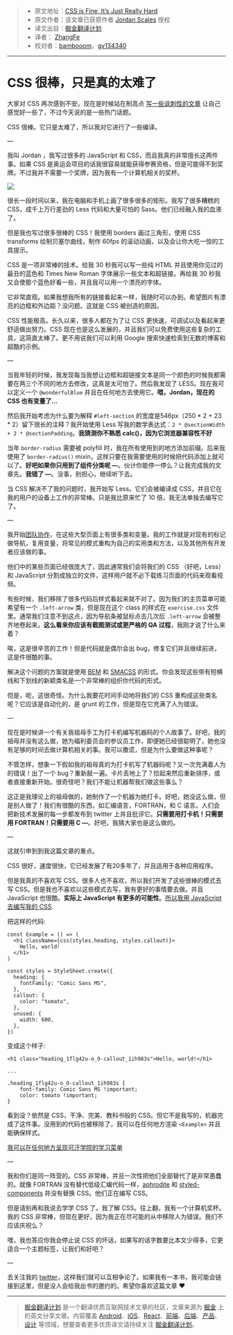 > * 原文地址：[CSS is Fine, It’s Just Really Hard](https://medium.com/@jdan/css-is-fine-its-just-really-hard-638da7a3dce0)
> * 原文作者：该文章已获原作者 [Jordan Scales](https://medium.com/@jdan) 授权
> * 译文出自：[掘金翻译计划](https://github.com/xitu/gold-miner)
> * 译者： [ZhangFe](https://github.com/ZhangFe)
> * 校对者：[bambooom](https://github.com/bambooom)，[gy134340](https://github.com/gy134340)

---

# CSS 很棒，只是真的太难了

大家对 CSS 再次感到不安。现在是时候站在制高点 [写一些讽刺性的文章](https://medium.com/friendship-dot-js) 让自己感觉好一些了，不过今天说的是一些热门话题。

CSS 很棒。它只是太难了，所以我对它进行了一些编译。

—

我叫 Jordan ，我写过很多的 JavaScript 和 CSS，而且我真的非常擅长这两件事。如果 CSS 是奥运会项目的话我很容易就能获得参赛资格，但是可能得不到奖牌。不过我并不需要一个奖牌，因为我有一个计算机相关的奖杯。

![](https://cdn-images-1.medium.com/max/1600/1*ioYNZ-FgsSpoos6b3iKblg.png)

很长一段时间以来，我在电脑和手机上画了很多很多的矩形。我写了很多糟糕的 CSS，成千上万行差劲的 Less 代码和大量可怕的 Sass。他们已经融入我的血液了。

但是我也写过很多很棒的 CSS！我使用 borders 画过三角形，使用 CSS transforms 绘制贝塞尔曲线，制作 60fps 的滚动动画，以及会让你大吃一惊的工具提示。

CSS 是一项非常棒的技术。给我 30 秒我可以写一些纯 HTML 并且使用你见过的最丑的蓝色和 Times New Roman 字体展示一些文本和超链接。再给我 30 秒我又会使那个蓝色好看一些，并且我可以用一个漂亮的字体。

它非常直观。如果我想我所有的链接看起来一样，我随时可以办到。希望图片有漂亮的边框和外边距？没问题。这就是 CSS 被创造的原因。

CSS 性能极高。长久以来，很多人都在为了让 CSS 更快速，可调试以及看起来更舒适做出努力。CSS 现在也是这么发展的，并且我们可以免费使用这些复杂的工具，这简直太棒了。更不用说我们可以利用 Google 搜索快速检索到无数的博客和超酷的示例。

—

当我年轻的时候，我发现每当我想让边框和超链接文本是同一个颜色的时候我都需要在两三个不同的地方去修改，这真是太可怕了。然后我发现了 LESS。现在我可以定义一个 `@wonderfulBlue` 并且在任何地方去使用它。**喂，Jordan，现在的 CSS 也有变量了...**


然后我开始考虑为什么要为解释 `#left-section` 的宽度是546px（250 * 2 + 23 * 2）留下很长的注释？我开始使用 Less 写我的数学表达式：`2 * @sectionWidth + 2 * @sectionPadding`。**我猜测你不熟悉 calc()，因为它浏览器兼容性不好**

当年 `border-radius` 需要被 polyfill 时，我在所有使用到的地方添加前缀。后来我使用了 `border-radius()` mixin，这样只要在我需要使用的时候把代码添加上就可以了。**好吧如果你只用到了组件分类呢 —**。伙计你能停一停么？让我完成我的文章先。**我错了 —**。没事，别担心，继续听下去。

当 CSS 解决不了我的问题时，我开始写 Less。它们会被编译成 CSS，并且它在我的用户的设备上工作的非常棒。只是我比原来忙了 10 倍，我无法单独去编写它了。

—

我开始[团队协作](https://www.khanacademy.org/)，在这些大型页面上有很多类和变量。我的工作就是对现有的标记做导航，复用变量，将常见的模式重构为自己的实用类和方法，以及其他所有开发者应该做的事。

他们中的某些页面已经很庞大了，因此通常我们会将我们的 CSS （好吧，Less）和 JavaScript 分割成独立的文件，这样用户就不必下载练习页面的代码来观看视频。

有些时候，我们移除了很多代码后样式看起来就不对了。因为我们的主页菜单可能希望有一个 `.left-arrow` 类，但是现在这个 class 的样式在 `exercise.css` 文件里。通常我们注意不到这点，因为导航条被鼠标点击几次后 `.left-arrow` 会被整齐地卷起来。**这么看来你应该有截图测试或更严格的 QA 过程**，我刚才说了什么来着？

唉，这是很辛苦的工作！但是代码就是偶尔会出 bug，修复它们并且继续前进，这是件很酷的事。

解决这个问题的方案就是使用 [BEM](http://getbem.com/) 和 [SMACSS](https://smacss.com/) 的形式。你会发现这些带有短横线和下划线的新颖类名是一个非常棒的组织你代码的形式。

但是，呃，这很奇怪。为什么我要花时间手动地将我们的 CSS 重构成这些类名呢？它应该是自动化的，是 grunt 的工作，但是现在它充满了人为错误。

—

现在是时候讲一个有关我祖母手工为打卡机编写机器码的个人故事了。好吧，我的祖母并没有这么做，她为福利委员会的参议员工作，即便她已经很聪明了，她也没有足够的时间去做计算机相关的事。我可以撒谎，但是为什么要做这种事呢？

不管怎样，想象一下假如我的祖母真的为打卡机写了机器码呢？又一次充满着人为的错误！出了一个 bug？重新敲一遍。卡片丢地上了？捡起来然后重新排序，或者直接重新开始。很奇怪吧？我们不能让机器帮我们做这些事么？


这正是我理论上的祖母做的，她制作了一个机器为她打卡。好吧，她没这么做，但是别人做了！我们有很酷的东西，如汇编语言，FORTRAN，和 C 语言。人们会把新技术发展的每一步都发布到 twitter 上并且批评它。**只需要用打卡机！只需要用 FORTRAN！只需要用 C —**。好吧，我猜大家也是这么做的。

—

这就引申到到我这篇文章的重点。

CSS 很好，速度很快，它已经发展了有20多年了，并且适用于各种应用程序。

但是我真的不喜欢写 CSS。很多人也不喜欢，所以我们开发了这些很棒的模式去写 CSS。但是我也不喜欢以这些模式去写，我有更好的事情要去做。并且 JavaScript 也很酷。**实际上 JavaScript 有更多的可能性**。[所以我用 JavaScript 去编写我的 CSS](https://github.com/khan/aphrodite).


把这样的代码:

    const Example = () => (
      <h1 className={css(styles.heading, styles.callout)}>
        Hello, world!
      </h1>
    )

    const styles = StyleSheet.create({
      heading: {
        fontFamily: "Comic Sans MS",
      },
      callout: {
        color: "tomato",
      },
      unused: {
        width: 600,
      },
    })

变成这个样子:

    <h1 class="heading_1flg42u-o_O-callout_1ih983s">Hello, world!</h1>

    ...

    .heading_1flg42u-o_O-callout_1ih983s {
        font-family: Comic Sans MS !important;
        color: tomato !important;
    }

看到没？依然是 CSS，干净、完美、教科书般的 CSS。但它不是我写的，机器完成了这件事。没用到的代码也被移除了，我可以在任何地方渲染 `<Example>` 并且能确保样式。

[我可以在任何地方呈现可汗学院的学习菜单](https://medium.com/@jdan/rendering-khan-academys-learn-menu-wherever-i-please-4b58d4a9432d)


—

我和你们是同一阵营的。CSS 非常棒，并且一次性把他们全部替代了是非常愚蠢的。就像 FORTRAN 没有替代低级汇编代码一样，[aphrodite](https://github.com/khan/aphrodite) 和 [styled-components](https://github.com/styled-components/styled-components) 并没有替换 CSS。他们正在编写 CSS。


但是请别再和我说去学学 CSS 了。我了解 CSS。往上翻，我有一个计算机奖杯。我的 CSS 非常棒，但现在更好，因为我正在尽可能的从中移除人为错误。我们不应该庆祝么？

嘿，我也答应你我会停止说 CSS 的坏话，如果写的话字数要比本文少得多，它更适合一个主题标签，让我们和好吧？

—

去关注我的 [twitter](https://twitter.com/jdan)，这样我们就可以互相争论了。如果我有一本书，我可能会链接到这里，但是没人会给我出书的邀约的。希望你喜欢这篇文章 ❤

---

> [掘金翻译计划](https://github.com/xitu/gold-miner) 是一个翻译优质互联网技术文章的社区，文章来源为 [掘金](https://juejin.im) 上的英文分享文章。内容覆盖 [Android](https://github.com/xitu/gold-miner#android)、[iOS](https://github.com/xitu/gold-miner#ios)、[React](https://github.com/xitu/gold-miner#react)、[前端](https://github.com/xitu/gold-miner#前端)、[后端](https://github.com/xitu/gold-miner#后端)、[产品](https://github.com/xitu/gold-miner#产品)、[设计](https://github.com/xitu/gold-miner#设计) 等领域，想要查看更多优质译文请持续关注 [掘金翻译计划](https://github.com/xitu/gold-miner)。


